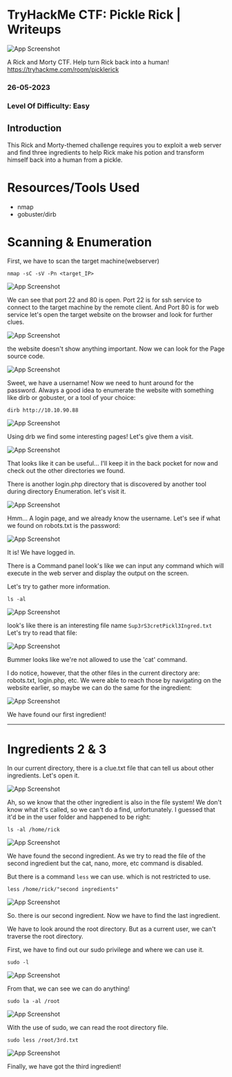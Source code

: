 # TryHackMe CTF: Pickle Rick | Writeups

![App Screenshot](https://github.com/rohit00712/CTF-Writeups/blob/main/TryHackMe/Pickle%20Rick/images/0.PNG)


A Rick and Morty CTF. Help turn Rick back into a human!
https://tryhackme.com/room/picklerick

### 26-05-2023
### Level Of Difficulty: Easy

## Introduction

This Rick and Morty-themed challenge requires you to exploit a web server and find three ingredients to help Rick make his potion and transform himself back into a human from a pickle.

# Resources/Tools Used

* nmap
* gobuster/dirb

# Scanning & Enumeration

First, we have to scan the target machine(webserver)

`nmap -sC -sV -Pn <target_IP>`

![App Screenshot](https://github.com/rohit00712/CTF-Writeups/blob/main/TryHackMe/Pickle%20Rick/images/1.PNG)

We can see that port 22 and 80 is open. Port 22 is for ssh service to connect to the target machine by the remote client. And Port 80 is for web service let's open the target website on the browser and look for further clues.

![App Screenshot](https://github.com/rohit00712/CTF-Writeups/blob/main/TryHackMe/Pickle%20Rick/images/2.PNG)

the website doesn't show anything important. Now we can look for the Page source code.

![App Screenshot](https://github.com/rohit00712/CTF-Writeups/blob/main/TryHackMe/Pickle%20Rick/images/3.PNG)

Sweet, we have a username! Now we need to hunt around for the password. Always a good idea to enumerate the website with something like dirb or gobuster, or a tool of your choice:

`dirb http://10.10.90.88 `

![App Screenshot](https://github.com/rohit00712/CTF-Writeups/blob/main/TryHackMe/Pickle%20Rick/images/4.PNG)

Using drb we find some interesting pages!  Let's give them a visit.

![App Screenshot](https://github.com/rohit00712/CTF-Writeups/blob/main/TryHackMe/Pickle%20Rick/images/5.PNG)

That looks like it can be useful... I'll keep it in the back pocket for now and check out the other directories we found.

There is another login.php directory that is discovered by another tool during directory Enumeration. let's visit it.

![App Screenshot](https://github.com/rohit00712/CTF-Writeups/blob/main/TryHackMe/Pickle%20Rick/images/6.PNG)

Hmm... A login page, and we already know the username.  Let's see if what we found on robots.txt is the password:


![App Screenshot](https://github.com/rohit00712/CTF-Writeups/blob/main/TryHackMe/Pickle%20Rick/images/7.PNG)

It is! We have logged in.

There is a Command panel look's like we can input any command which will execute in the web server and display the output on the screen.

Let's try to gather more information.

`ls -al`

![App Screenshot](https://github.com/rohit00712/CTF-Writeups/blob/main/TryHackMe/Pickle%20Rick/images/8.PNG)

look's like there is an interesting file name `Sup3rS3cretPickl3Ingred.txt`
Let's try to read that file:

![App Screenshot](https://github.com/rohit00712/CTF-Writeups/blob/main/TryHackMe/Pickle%20Rick/images/10.PNG)

Bummer looks like we're not allowed to use the 'cat' command.

I do notice, however, that the other files in the current directory are: robots.txt, login.php, etc.  We were able to reach those by navigating on the website earlier, so maybe we can do the same for the ingredient:

![App Screenshot](https://github.com/rohit00712/CTF-Writeups/blob/main/TryHackMe/Pickle%20Rick/images/9.PNG)

We have found our first ingredient!

-------------------------------------------------------

# Ingredients 2 & 3

In our current directory, there is a clue.txt file that can tell us about other ingredients. Let's open it.

![App Screenshot](https://github.com/rohit00712/CTF-Writeups/blob/main/TryHackMe/Pickle%20Rick/images/11.PNG)

Ah, so we know that the other ingredient is also in the file system! We don't know what it's called, so we can't do a find, unfortunately.  I guessed that it'd be in the user folder and happened to be right:

`ls -al /home/rick`

![App Screenshot](https://github.com/rohit00712/CTF-Writeups/blob/main/TryHackMe/Pickle%20Rick/images/12.PNG)

We have found the second ingredient. As we try to read the file of the second ingredient but the cat, nano, more, etc command is disabled.

But there is a command `less` we can use. which is not restricted to use.

`less /home/rick/"second ingredients"`

![App Screenshot](https://github.com/rohit00712/CTF-Writeups/blob/main/TryHackMe/Pickle%20Rick/images/13.PNG)

So. there is our second ingredient. Now we have to find the last ingredient.

We have to look around the root directory. But as a current user, we can't traverse the root directory.

First, we have to find out our sudo privilege and where we can use it.

`sudo -l`

![App Screenshot](https://github.com/rohit00712/CTF-Writeups/blob/main/TryHackMe/Pickle%20Rick/images/14.PNG)

From that, we can see we can do anything!

`sudo la -al /root`

![App Screenshot](https://github.com/rohit00712/CTF-Writeups/blob/main/TryHackMe/Pickle%20Rick/images/15.PNG)

With the use of sudo, we can read the root directory file.

`sudo less /root/3rd.txt`

![App Screenshot](https://github.com/rohit00712/CTF-Writeups/blob/main/TryHackMe/Pickle%20Rick/images/16.PNG)


Finally, we have got the third ingredient!